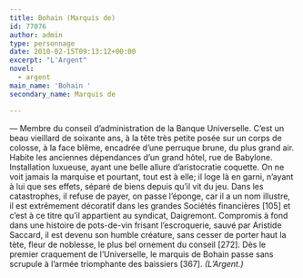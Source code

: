 ```yaml
---
title: Bohain (Marquis de)
id: 77076
author: admin
type: personnage
date: 2010-02-15T09:13:12+00:00
excerpt: "L'Argent"
novel:
  - argent
main_name: 'Bohain '
secondary_name: Marquis de

---
```

— Membre du conseil d&rsquo;administration de la Banque Universelle. C&rsquo;est un beau vieillard de soixante ans, à la tête très petite posée sur un corps de colosse, à la face blême, encadrée d&rsquo;une perruque brune, du plus grand air. Habite les anciennes dépendances d&rsquo;un grand hôtel, rue de Babylone. Installation luxueuse, ayant une belle allure d&rsquo;aristocratie coquette. On ne voit jamais la marquise et pourtant, tout est à elle; il loge là en garni, n&rsquo;ayant à lui que ses effets, séparé de biens depuis qu&rsquo;il vit du jeu. Dans les catastrophes, il refuse de payer, on passe l&rsquo;éponge, car il a un nom illustre, il est extrêmement décoratif dans les grandes Sociétés financières [105] et c&rsquo;est à ce titre qu&rsquo;il appartient au syndicat, Daigremont. Compromis à fond dans une histoire de pots-de-vin frisant l&rsquo;escroquerie, sauvé par Aristide Saccard, il est devenu son humble créature, sans cesser de porter haut la tète, fleur de noblesse, le plus bel ornement du conseil [272]. Dès le premier craquement de l&rsquo;Universelle, le marquis de Bohain passe sans scrupule à l&rsquo;armée triomphante des baissiers [367]. _(L&rsquo;Argent.)_